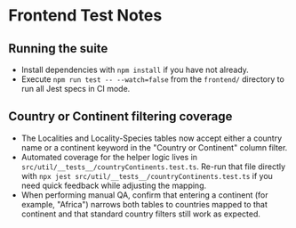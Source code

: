 # Frontend Test Notes

## Running the suite
- Install dependencies with `npm install` if you have not already.
- Execute `npm run test -- --watch=false` from the `frontend/` directory to run all Jest specs in CI mode.

## Country or Continent filtering coverage
- The Localities and Locality-Species tables now accept either a country name or a continent keyword in the "Country or Continent" column filter.
- Automated coverage for the helper logic lives in `src/util/__tests__/countryContinents.test.ts`. Re-run that file directly with `npx jest src/util/__tests__/countryContinents.test.ts` if you need quick feedback while adjusting the mapping.
- When performing manual QA, confirm that entering a continent (for example, "Africa") narrows both tables to countries mapped to that continent and that standard country filters still work as expected.
